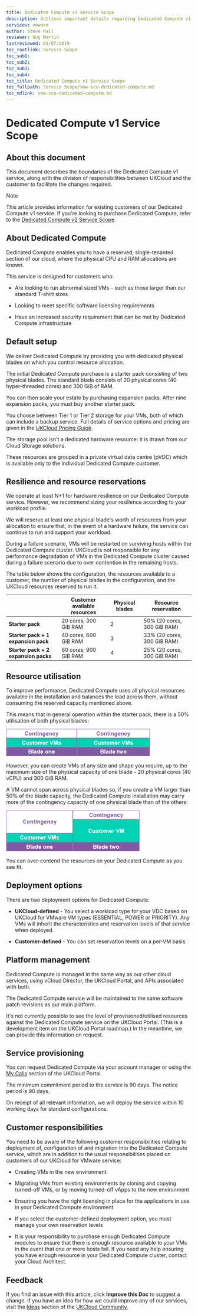 ```yaml
---
title: Dedicated Compute v1 Service Scope
description: Outlines important details regarding Dedicated Compute v1
services: vmware
author: Steve Hall
reviewer: Guy Martin
lastreviewed: 01/07/2019
toc_rootlink: Service Scope
toc_sub1: 
toc_sub2:
toc_sub3:
toc_sub4:
toc_title: Dedicated Compute v1 Service Scope
toc_fullpath: Service Scope/vmw-sco-dedicated-compute.md
toc_mdlink: vmw-sco-dedicated-compute.md
---
```


# Dedicated Compute v1 Service Scope

## About this document

This document describes the boundaries of the Dedicated Compute v1 service, along with the division of responsibilities between UKCloud and the customer to facilitate the changes required.

> [!NOTE]
> This article provides information for existing customers of our Dedicated Compute v1 service. If you're looking to purchase Dedicated Compute, refer to the [Dedicated Compute v2 Service Scope](../dedicated-compute/dc-sco.md).

## About Dedicated Compute

Dedicated Compute enables you to have a reserved, single-tenanted section of our cloud, where the physical CPU and RAM allocations are known.

This service is designed for customers who:

- Are looking to run abnormal sized VMs - such as those larger than our standard T-shirt sizes

- Looking to meet specific software licensing requirements

- Have an increased security requirement that can be met by Dedicated Compute infrastructure

## Default setup

We deliver Dedicated Compute by providing you with dedicated physical blades on which you control resource allocation.

The initial Dedicated Compute purchase is a starter pack consisting of two physical blades. The standard blade consists of 20 physical cores (40 hyper-threaded cores) and 300 GiB of RAM.

You can then scale your estate by purchasing expansion packs. After nine expansion packs, you must buy another starter pack.

You choose between Tier 1 or Tier 2 storage for your VMs, both of which can include a backup service. Full details of service options and pricing are given in the [*UKCloud Pricing Guide*](https://ukcloud.com/wp-content/uploads/2019/06/ukcloud-pricing-guide-11.0.pdf).

The storage pool isn't a dedicated hardware resource: it is drawn from our Cloud Storage solutions.

These resources are grouped in a private virtual data centre (pVDC) which is available only to the individual Dedicated Compute customer.

## Resilience and resource reservations

We operate at least N+1 for hardware resilience on our Dedicated Compute service. However, we recommend sizing your resilience according to your workload profile.

We will reserve at least one physical blade's worth of resources from your allocation to ensure that, in the event of a hardware failure, the service can continue to run and support your workload.

During a failure scenario, VMs will be restarted on surviving hosts within the Dedicated Compute cluster. UKCloud is not responsible for any performance degradation of VMs in the Dedicated Compute cluster caused during a failure scenario due to over contention in the remaining hosts.

The table below shows the configuration, the resources available to a customer, the number of physical blades in the configuration, and the UKCloud resources reserved to run it.

&nbsp;                               | Customer available resources | Physical blades | Resource reservation
-------------------------------------|------------------------------|-----------------|---------------------
**Starter pack**                     | 20 cores, 300 GiB RAM        | 2               | 50% (20 cores, 300 GiB RAM)
**Starter pack + 1 expansion pack**  | 40 cores, 600 GiB RAM        | 3               | 33% (20 cores, 300 GiB RAM)
**Starter pack + 2 expansion packs** | 60 cores, 900 GiB RAM        | 4               | 25% (20 cores, 300 GiB RAM)

## Resource utilisation

To improve performance, Dedicated Compute uses all physical resources available in the installation and balances the load across them, without consuming the reserved capacity mentioned above.

This means that in general operation within the starter pack, there is a 50% utilisation of both physical blades:

![50% utilisation of blades](images/vmw-dc-contingency1.png)

However, you can create VMs of any size and shape you require, up to the maximum size of the physical capacity of one blade - 20 physical cores (40 vCPU) and 300 GiB RAM.

A VM cannot span across physical blades so, if you create a VM larger than 50% of the blade capacity, the Dedicated Compute installation may carry more of the contingency capacity of one physical blade than of the others:

![Greater than 50% utilisation of blade](images/vmw-dc-contingency2.png)

You can over-contend the resources on your Dedicated Compute as you see fit.

## Deployment options

There are two deployment options for Dedicated Compute:

- **UKCloud-defined** - You select a workload type for your VDC based on UKCloud for VMware VM types (ESSENTIAL, POWER or PRIORITY). Any VMs will inherit the characteristics and reservation levels of that service when deployed.

- **Customer-defined** - You can set reservation levels on a per-VM basis.

## Platform management

Dedicated Compute is managed in the same way as our other cloud services, using vCloud Director, the UKCloud Portal, and APIs associated with both.

The Dedicated Compute service will be maintained to the same software patch revisions as our main platform.

It's not currently possible to see the level of provisioned/utilised resources against the Dedicated Compute service on the UKCloud Portal. (This is a development item on the UKCloud Portal roadmap.) In the meantime, we can provide this information on request.

## Service provisioning

You can request Dedicated Compute via your account manager or using the [My Calls](https://portal.skyscapecloud.com/support/ivanti) section of the UKCloud Portal.

The minimum commitment period to the service is 90 days. The notice period is 90 days.

On receipt of all relevant information, we will deploy the service within 10 working days for standard configurations.

## Customer responsibilities

You need to be aware of the following customer responsibilities relating to deployment of, configuration of and migration into the Dedicated Compute service, which are in addition to the usual responsibilities placed on customers of our UKCloud for VMware service:

- Creating VMs in the new environment

- Migrating VMs from existing environments by cloning and copying turned-off VMs, or by moving turned-off vApps to the new environment

- Ensuring you have the right licensing in place for the applications in use in your Dedicated Compute environment

- If you select the customer-defined deployment option, you must manage your own reservation levels

- It is your responsibility to purchase enough Dedicated Compute modules to ensure that there is enough resource available to your VMs in the event that one or more hosts fail. If you need any help ensuring you have enough resource in your Dedicated Compute cluster, contact your Cloud Architect.

## Feedback

If you find an issue with this article, click **Improve this Doc** to suggest a change. If you have an idea for how we could improve any of our services, visit the [Ideas](https://community.ukcloud.com/ideas) section of the [UKCloud Community](https://community.ukcloud.com).
